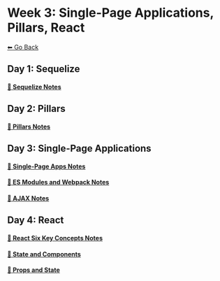 # Week 3: Single-Page Applications, Pillars, React
[⬅ Go Back](../README.md)

## Day 1: Sequelize
#### [🔗 Sequelize Notes](./day-10-sequelize/day-10.md)

## Day 2: Pillars
#### [🔗 Pillars Notes](./day-11-pillars/pillars-notes.md)

## Day 3: Single-Page Applications
#### [🔗 Single-Page Apps Notes](./day-12-single-page-applications/single-page-apps.md)
#### [🔗 ES Modules and Webpack Notes](./day-12-single-page-applications/es-modules.md)
#### [🔗 AJAX Notes](./day-12-single-page-applications/ajax.md)

## Day 4: React
#### [🔗 React Six Key Concepts Notes](./day-13-react/react-six-key-concepts.md)
#### [🔗 State and Components](./day-13-react/react-state-components.md)
#### [🔗 Props and State](./day-13-react/react-props-state.md)